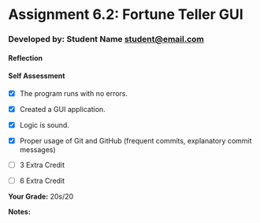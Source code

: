 # Assignment 6.2: Fortune Teller GUI
<!-- replace the following line with your info  -->
### Developed by: Student Name <student@email.com>

#### Reflection
<!-- share your thoughts on the assignment, things you learnt and would like to remember when you look back at this assignment -->


#### Self Assessment
-[x] The program runs with no errors.
-[x] Created a GUI application.
-[x] Logic is sound.
-[x] Proper usage of Git and GitHub (frequent commits, explanatory commit messages)
-[ ] 3 Extra Credit
-[ ] 6 Extra Credit



**Your Grade:** 20s/20

**Notes:**